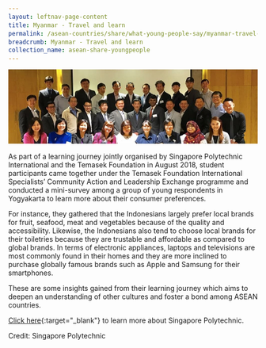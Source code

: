 ```yaml
---
layout: leftnav-page-content
title: Myanmar - Travel and learn
permalink: /asean-countries/share/what-young-people-say/myanmar-travel-and-learn/
breadcrumb: Myanmar - Travel and learn
collection_name: asean-share-youngpeople
---
```


<img src="\images\asean-youngpeople\Travel-and-learn.jpg" alt="Myanmar travel and learn banner" style="width:800px;" />

As part of a learning journey jointly organised by Singapore Polytechnic International and the Temasek Foundation in August 2018, student participants came together under the Temasek Foundation International Specialists’ Community Action and Leadership Exchange programme and conducted a mini-survey among a group of young respondents in Yogyakarta to learn more about their consumer preferences.

For instance, they gathered that the Indonesians largely prefer local brands for fruit, seafood, meat and vegetables because of the quality and accessibility. Likewise, the Indonesians also tend to choose local brands for their toiletries because they are trustable and affordable as compared to global brands. In terms of electronic appliances, laptops and televisions are most commonly found in their homes and they are more inclined to purchase globally famous brands such as Apple and Samsung for their smartphones.

These are some insights gained from their learning journey which aims to deepen an understanding of other cultures and foster a bond among ASEAN countries.

[Click here](https://www.sp.edu.sg/){:target="_blank"} to learn more about Singapore Polytechnic.

Credit: Singapore Polytechnic

